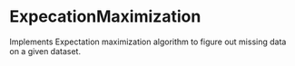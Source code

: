 # ExpecationMaximization
Implements Expectation maximization algorithm to figure out missing data on a given dataset.
